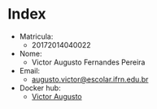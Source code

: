 # Index 
- Matricula:
  - 20172014040022
- Nome:
  - Victor Augusto Fernandes Pereira
- Email:
  - augusto.victor@escolar.ifrn.edu.br
- Docker hub:
  - [Victor Augusto](https://hub.docker.com/u/victoraugusto94/)
